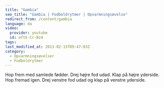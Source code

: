 ```yaml
---
title: "Gambia"
seo_title: "Gambia | Fodboldrytmer | Opvarmningsøvelse"
redirect_from: /content/gambia
language: da
video:
  provider: youtube
  id: oftk-Cr-Bz4
tags:
last_modified_at: 2013-02-15T09:47:03Z
category:
  - Opvarmningsøvelser
  - Fodboldrytmer
---
```


Hop frem med samlede fødder. Drej højre fod udad. Klap på højre yderside.
Hop fremad igen. Drej venstre fod udad og klap på venstre yderside.
